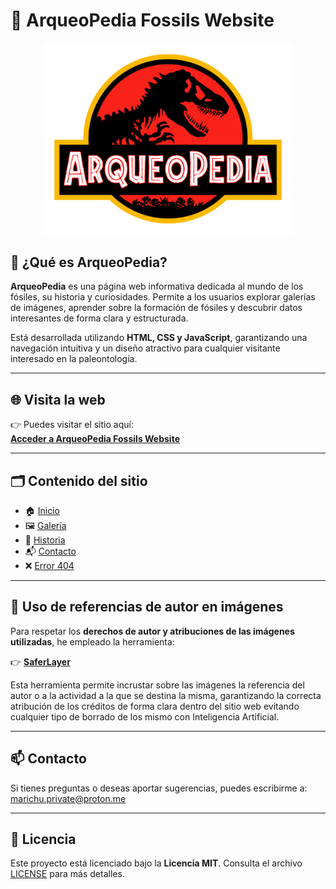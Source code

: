 # 🦖 ArqueoPedia Fossils Website

<div align="center">
    <img src="images/logo.png" alt="Logo ArqueoPedia" width="400"/>
</div>

## 🌿 ¿Qué es ArqueoPedia?

**ArqueoPedia** es una página web informativa dedicada al mundo de los fósiles, su historia y curiosidades. Permite a los usuarios explorar galerías de imágenes, aprender sobre la formación de fósiles y descubrir datos interesantes de forma clara y estructurada.

Está desarrollada utilizando **HTML, CSS y JavaScript**, garantizando una navegación intuitiva y un diseño atractivo para cualquier visitante interesado en la paleontología.

---

## 🌐 Visita la web

👉 Puedes visitar el sitio aquí:  
[**Acceder a ArqueoPedia Fossils Website**](https://marichu-kt.github.io/ArqueoPedia-Fossils-Website)

---

## 🗂️ Contenido del sitio

- 🏠 [Inicio](index.html)
- 🖼️ [Galería](galeria.html)
- 📜 [Historia](historia.html)
- 📬 [Contacto](contacto.html)
- ❌ [Error 404](404.html)

---

## 🔖 Uso de referencias de autor en imágenes

Para respetar los **derechos de autor y atribuciones de las imágenes utilizadas**, he empleado la herramienta:

👉 [**SaferLayer**](https://saferlayer.com/)

Esta herramienta permite incrustar sobre las imágenes la referencia del autor o a la actividad a la que se destina la misma, garantizando la correcta atribución de los créditos de forma clara dentro del sitio web evitando cualquier tipo de borrado de los mismo con Inteligencia Artificial.

---

## 📫 Contacto

Si tienes preguntas o deseas aportar sugerencias, puedes escribirme a:  
[marichu.private@proton.me](mailto:marichu.private@proton.me)

---

## 📄 Licencia

Este proyecto está licenciado bajo la **Licencia MIT**. Consulta el archivo [LICENSE](LICENSE) para más detalles.
